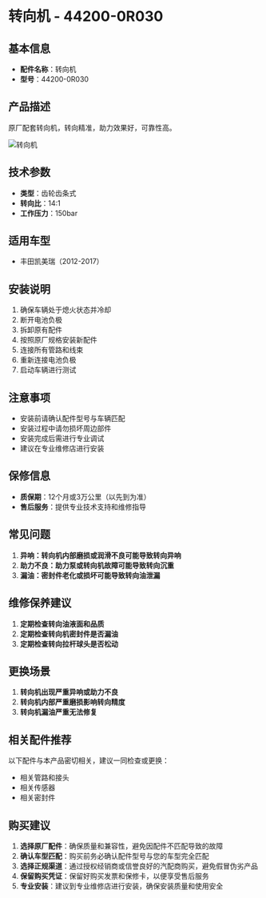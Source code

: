 # 转向机 - 44200-0R030

## 基本信息

- **配件名称**：转向机
- **型号**：44200-0R030

## 产品描述

原厂配套转向机，转向精准，助力效果好，可靠性高。


![转向机](/image/car-parts/44200-0R030.jpg)

## 技术参数

- **类型**：齿轮齿条式
- **转向比**：14:1
- **工作压力**：150bar

## 适用车型

- 丰田凯美瑞（2012-2017）

## 安装说明

1. 确保车辆处于熄火状态并冷却
2. 断开电池负极
3. 拆卸原有配件
4. 按照原厂规格安装新配件
5. 连接所有管路和线束
6. 重新连接电池负极
7. 启动车辆进行测试

## 注意事项

- 安装前请确认配件型号与车辆匹配
- 安装过程中请勿损坏周边部件
- 安装完成后需进行专业调试
- 建议在专业维修店进行安装

## 保修信息

- **质保期**：12个月或3万公里（以先到为准）
- **售后服务**：提供专业技术支持和维修指导

## 常见问题

1. **异响：转向机内部磨损或润滑不良可能导致转向异响**
2. **助力不良：助力泵或转向机故障可能导致转向沉重**
3. **漏油：密封件老化或损坏可能导致转向油泄漏**

## 维修保养建议

1. **定期检查转向油液面和品质**
2. **定期检查转向机密封件是否漏油**
3. **定期检查转向拉杆球头是否松动**

## 更换场景

1. **转向机出现严重异响或助力不良**
2. **转向机内部严重磨损影响转向精度**
3. **转向机漏油严重无法修复**

## 相关配件推荐

以下配件与本产品密切相关，建议一同检查或更换：

- 相关管路和接头
- 相关传感器
- 相关密封件

## 购买建议

1. **选择原厂配件**：确保质量和兼容性，避免因配件不匹配导致的故障
2. **确认车型匹配**：购买前务必确认配件型号与您的车型完全匹配
3. **选择正规渠道**：通过授权经销商或信誉良好的汽配商购买，避免假冒伪劣产品
4. **保留购买凭证**：保留好购买发票和保修卡，以便享受售后服务
5. **专业安装**：建议到专业维修店进行安装，确保安装质量和使用安全

